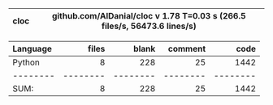 cloc|github.com/AlDanial/cloc v 1.78  T=0.03 s (266.5 files/s, 56473.6 lines/s)
--- | ---

Language|files|blank|comment|code
:-------|-------:|-------:|-------:|-------:
Python|8|228|25|1442
--------|--------|--------|--------|--------
SUM:|8|228|25|1442
